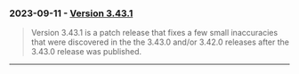 ### 2023\-09\-11 \- [Version 3\.43\.1](releaselog/3_43_1.html)


> Version 3\.43\.1 is a patch release that fixes a few small inaccuracies that were
> discovered in the the 3\.43\.0 and/or 3\.42\.0 releases after the 3\.43\.0 release was
> published.



---

